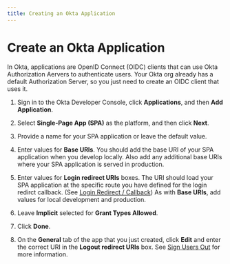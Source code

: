 ```yaml
---
title: Creating an Okta Application
---
```

# Create an Okta Application
In Okta, applications are OpenID Connect (OIDC) clients that can use Okta Authorization Aervers to authenticate users. Your Okta org already has a default Authorization Server, so you just need to create an OIDC client that uses it.

1. Sign in to the Okta Developer Console, click **Applications**, and then **Add Application**.
2. Select **Single-Page App (SPA)** as the platform, and then click **Next**.
3. Provide a name for your SPA application or leave the default value.
4. Enter values for **Base URIs**. You should add the base URI of your SPA application when you develop locally. Also add any additional base URIs where your SPA application is served in production.

5. Enter values for **Login redirect URIs** boxes. The URI should load your SPA application at the specific route you have defined for the login redirct callback. (See [Login Redirect / Callback](login-redirect-callback)) As with **Base URIs**, add values for local development and production.

6. Leave **Implicit** selected for **Grant Types Allowed**.
7. Click **Done**.
8. On the **General** tab of the app that you just created, click **Edit** and enter the correct URI in the **Logout redirect URIs** box. See [Sign Users Out](sign-users-outlink) for more information.

